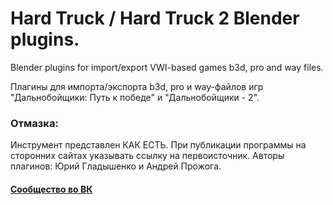 # Hard Truck / Hard Truck 2 Blender plugins.
Blender plugins for import/export VWI-based games b3d, pro and way files.

Плагины для импорта/экспорта b3d, pro и way-файлов игр "Дальнобойщики: Путь к победе" и "Дальнобойщики - 2".

### Отмазка:
Инструмент представлен КАК ЕСТЬ. При публикации программы на сторонних сайтах указывать ссылку на первоисточник.
Авторы плагинов: Юрий Гладышенко и Андрей Прожога.
#### [Сообщество во ВК](https://vk.com/rnr_mods)
